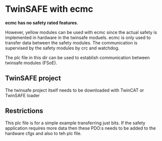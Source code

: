 # TwinSAFE with ecmc

**ecmc has no safety rated features**. 

However, yellow modules can be used with ecmc since the actual safety is implemented in hardware in the twinsafe moduels. ecmc is only used to transfer data between the safety modules. The communication is supervised by the safety modules by crc and watchdog.


The plc file in this dir can be used to establish communication between twinsafe modules (FSoE).

## TwinSAFE project
The twinsafe project itself needs to be downloaded with TwinCAT or TwinSAFE loader

## Restrictions
This plc file is for a simple example transferring just bits. If the safety application requires more data then these PDO:s needs to be added to the hardware cfgs and also to teh plc file.
